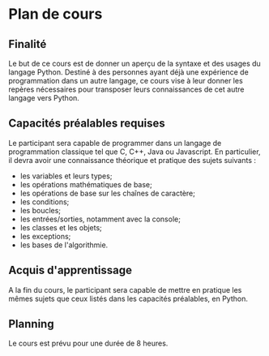 # Plan de cours

## Finalité

Le but de ce cours est de donner un aperçu de la syntaxe et des usages du langage Python.
Destiné à des personnes ayant déjà une expérience de programmation dans un autre langage, ce cours vise à leur donner les repères nécessaires pour transposer leurs connaissances de cet autre langage vers Python.

## Capacités préalables requises

Le participant sera capable de programmer dans un langage de programmation classique tel que C, C++, Java ou Javascript.
En particulier, il devra avoir une connaissance théorique et pratique des sujets suivants :

- les variables et leurs types;
- les opérations mathématiques de base;
- les opérations de base sur les chaînes de caractère;
- les conditions;
- les boucles;
- les entrées/sorties, notamment avec la console;
- les classes et les objets;
- les exceptions;
- les bases de l'algorithmie.

## Acquis d'apprentissage

A la fin du cours, le participant sera capable de mettre en pratique les mêmes sujets que ceux listés dans les capacités préalables, en Python.

## Planning

Le cours est prévu pour une durée de 8 heures.

